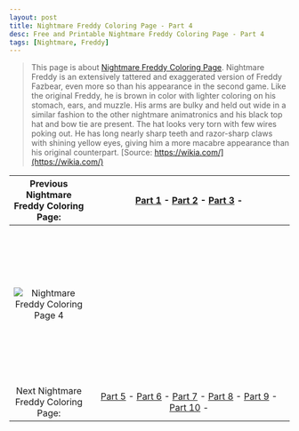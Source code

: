 ```yaml
---
layout: post
title: Nightmare Freddy Coloring Page - Part 4
desc: Free and Printable Nightmare Freddy Coloring Page - Part 4
tags: [Nightmare, Freddy]
---
```

> This page is about [Nightmare Freddy Coloring Page](https://fnafcoloringpages.github.io/). Nightmare Freddy is an extensively tattered and exaggerated version of Freddy Fazbear, even more so than his appearance in the second game. Like the original Freddy, he is brown in color with lighter coloring on his stomach, ears, and muzzle. His arms are bulky and held out wide in a similar fashion to the other nightmare animatronics and his black top hat and bow tie are present. The hat looks very torn with few wires poking out. He has long nearly sharp teeth and razor-sharp claws with shining yellow eyes, giving him a more macabre appearance than his original counterpart. [Source: https://wikia.com/](https://wikia.com/)

|Previous Nightmare Freddy Coloring Page: |[Part 1](https://fnafcoloringpages.github.io/blog/Nightmare-Freddy-Coloring-Page-part-1) - [Part 2](https://fnafcoloringpages.github.io/blog/Nightmare-Freddy-Coloring-Page-part-2) - [Part 3](https://fnafcoloringpages.github.io/blog/Nightmare-Freddy-Coloring-Page-part-3) - |
|:-:|:-:|
|![Nightmare Freddy Coloring Page 4](https://fnafcoloringpages.github.io/img/Nightmare-Freddy-Coloring-Page%20(4).jpg "Nightmare Freddy Coloring Page 4")|<script async src="//pagead2.googlesyndication.com/pagead/js/adsbygoogle.js"></script><!-- Texxtonly --><ins class="adsbygoogle" style="display:inline-block;width:336px;height:280px" data-ad-client="ca-pub-6753140515841889" data-ad-slot="3207852233"></ins><script>(adsbygoogle = window.adsbygoogle \|\| []).push({}); </script>|
| Next Nightmare Freddy Coloring Page: |[Part 5](https://fnafcoloringpages.github.io/blog/Nightmare-Freddy-Coloring-Page-part-5) - [Part 6](https://fnafcoloringpages.github.io/blog/Nightmare-Freddy-Coloring-Page-part-6) - [Part 7](https://fnafcoloringpages.github.io/blog/Nightmare-Freddy-Coloring-Page-part-7) - [Part 8](https://fnafcoloringpages.github.io/blog/Nightmare-Freddy-Coloring-Page-part-8) - [Part 9](https://fnafcoloringpages.github.io/blog/Nightmare-Freddy-Coloring-Page-part-9) - [Part 10](https://fnafcoloringpages.github.io/blog/Nightmare-Freddy-Coloring-Page-part-10) - |